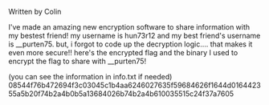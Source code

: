 Written by Colin

I've made an amazing new encryption software to share information with my bestest friend! my username is hun73r12 and my best friend's username is __purten75. but, i forgot to code up the decryption logic.... that makes it even more secure!! here's the encrypted flag and the binary I used to encrypt the flag to share with __purten75!

(you can see the information in info.txt if needed) 08544f76b472694f3c03045c1b4aa6246027635f59684626f1644d016442355a5b20f74b2a4b0b5a13684026b74b2a4b610035515c24f37a7605
